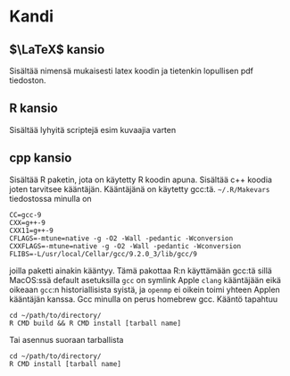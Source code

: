 # Kandi

## $\LaTeX$ kansio

Sisältää nimensä mukaisesti latex koodin ja tietenkin lopullisen pdf tiedoston.

## R kansio

Sisältää lyhyitä scriptejä esim kuvaajia varten

## cpp kansio 

Sisältää R paketin, jota on käytetty R koodin apuna. Sisältää c++ koodia joten tarvitsee kääntäjän. Kääntäjänä on käytetty gcc:tä. `~/.R/Makevars` tiedostossa minulla on 

```
CC=gcc-9
CXX=g++-9
CXX11=g++-9
CFLAGS=-mtune=native -g -O2 -Wall -pedantic -Wconversion
CXXFLAGS=-mtune=native -g -O2 -Wall -pedantic -Wconversion
FLIBS=-L/usr/local/Cellar/gcc/9.2.0_3/lib/gcc/9
```

joilla paketti ainakin kääntyy. Tämä pakottaa R:n käyttämään gcc:tä sillä MacOS:ssä default asetuksilla `gcc` on symlink Apple `clang` kääntäjään eikä oikeaan `gcc`:n historiallisista syistä, ja `openmp` ei oikein toimi yhteen Applen kääntäjän kanssa. Gcc minulla on perus homebrew gcc. Kääntö tapahtuu

```
cd ~/path/to/directory/
R CMD build && R CMD install [tarball name]
```

Tai asennus suoraan tarballista

```
cd ~/path/to/directory/
R CMD install [tarball name]
```


